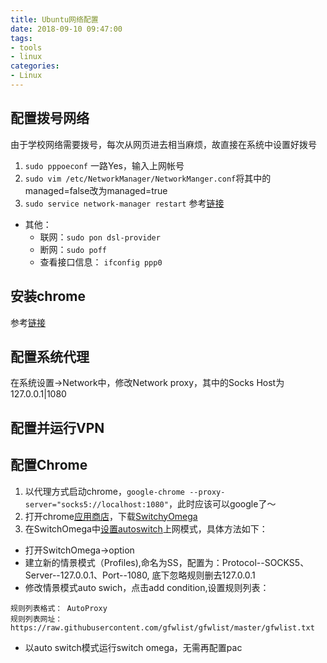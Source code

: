 ```yaml
---
title: Ubuntu网络配置
date: 2018-09-10 09:47:00
tags:
- tools
- linux
categories:
- Linux
---
```


## 配置拨号网络
由于学校网络需要拨号，每次从网页进去相当麻烦，故直接在系统中设置好拨号
1. `sudo pppoeconf` 一路Yes，输入上网帐号
2. `sudo vim /etc/NetworkManager/NetworkManger.conf`将其中的managed=false改为managed=true
3. `sudo service network-manager restart` 
参考[链接](https://blog.csdn.net/essity/article/details/52618101)
* 其他：
  - 联网：`sudo pon dsl-provider`
  - 断网：`sudo poff`
  - 查看接口信息： `ifconfig ppp0`

## 安装chrome
参考[链接](https://blog.csdn.net/wql2014302721/article/details/78571362)

## 配置系统代理
在系统设置->Network中，修改Network proxy，其中的Socks Host为127.0.0.1|1080

## 配置并运行VPN

## 配置Chrome
1. 以代理方式启动chrome，`google-chrome --proxy-server="socks5://localhost:1080"`，此时应该可以google了～
2. 打开chrome[应用商店](https://chrome.google.com/webstore?utm_source=chrome-ntp-icon)，下载[SwitchyOmega](https://www.switchyomega.com/)
3. 在SwitchOmega中[设置autoswitch](https://www.switchyomega.com/settings/)上网模式，具体方法如下：
* 打开SwitchOmega->option
* 建立新的情景模式（Profiles),命名为SS，配置为：Protocol--SOCKS5、Server--127.0.0.1、Port--1080, 底下忽略规则删去127.0.0.1
* 修改情景模式auto swich，点击add condition,设置规则列表：
```
规则列表格式： AutoProxy   
规则列表网址： https://raw.githubusercontent.com/gfwlist/gfwlist/master/gfwlist.txt
```
* 以auto switch模式运行switch omega，无需再配置pac

